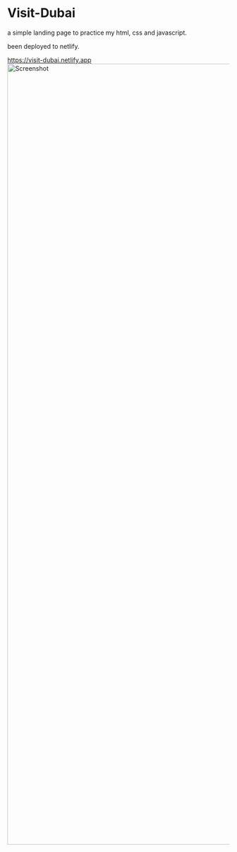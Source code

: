 # Visit-Dubai

a simple landing page to practice my html, css and javascript.

been deployed to netlify.


https://visit-dubai.netlify.app
<img width="1767" alt="Screenshot" src="https://user-images.githubusercontent.com/77758062/162589603-8c25898f-8aa3-41f5-be1a-c999905a78dd.png">
